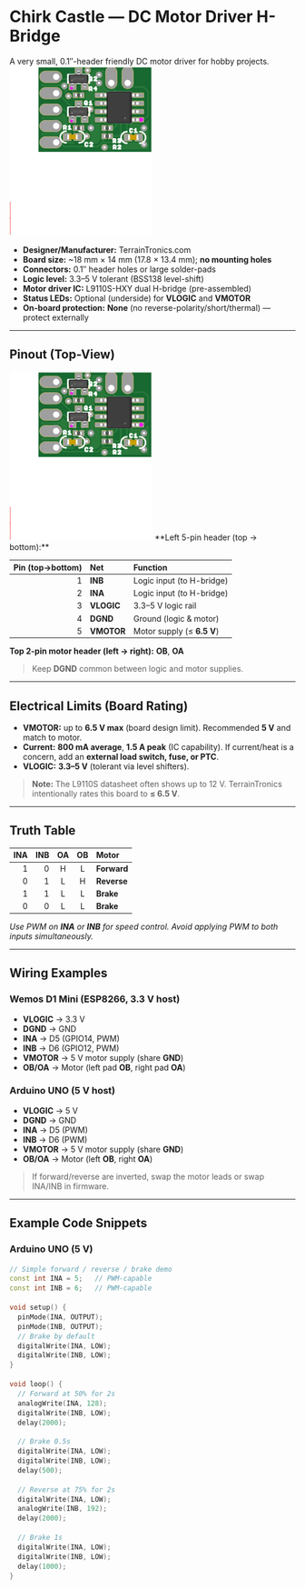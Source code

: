 # Chirk Castle — DC Motor Driver H-Bridge

A very small, 0.1″-header friendly DC motor driver for hobby projects.
<img src="chirkcastlerender.png" width="50%" height="50%">
- **Designer/Manufacturer:** TerrainTronics.com
- **Board size:** ~18 mm × 14 mm (17.8 × 13.4 mm); **no mounting holes**
- **Connectors:** 0.1″ header holes or large solder-pads
- **Logic level:** 3.3–5 V tolerant (BSS138 level-shift)
- **Motor driver IC:** L9110S-HXY dual H-bridge (pre-assembled)
- **Status LEDs:** Optional (underside) for **VLOGIC** and **VMOTOR**
- **On-board protection:** **None** (no reverse-polarity/short/thermal) — protect externally

---

## Pinout (Top-View)
<img src="chirkcastlerender.png" width="50%" height="50%">
**Left 5-pin header (top → bottom):**

| Pin (top→bottom) | Net     | Function                |
|---:|:--------|:-------------------------|
| 1  | **INB** | Logic input (to H-bridge) |
| 2  | **INA** | Logic input (to H-bridge) |
| 3  | **VLOGIC** | 3.3–5 V logic rail |
| 4  | **DGND** | Ground (logic & motor) |
| 5  | **VMOTOR** | Motor supply (≤ **6.5 V**) |

**Top 2-pin motor header (left → right):** **OB**, **OA**

> Keep **DGND** common between logic and motor supplies.

---

## Electrical Limits (Board Rating)

- **VMOTOR:** up to **6.5 V max** (board design limit). Recommended **5 V** and match to motor.  
- **Current:** **800 mA average**, **1.5 A peak** (IC capability). If current/heat is a concern, add an **external load switch, fuse, or PTC**.  
- **VLOGIC:** **3.3–5 V** (tolerant via level shifters).

> **Note:** The L9110S datasheet often shows up to 12 V. TerrainTronics intentionally rates this board to **≤ 6.5 V**.

---

## Truth Table

| INA | INB | OA | OB | Motor |
|---:|---:|:--:|:--:|:------|
| 1 | 0 | H | L | **Forward** |
| 0 | 1 | L | H | **Reverse** |
| 1 | 1 | L | L | **Brake** |
| 0 | 0 | L | L | **Brake** |

*Use PWM on **INA** or **INB** for speed control. Avoid applying PWM to both inputs simultaneously.*

---

## Wiring Examples

### Wemos D1 Mini (ESP8266, 3.3 V host)

- **VLOGIC** → 3.3 V  
- **DGND** → GND  
- **INA** → D5 (GPIO14, PWM)  
- **INB** → D6 (GPIO12, PWM)  
- **VMOTOR** → 5 V motor supply (share **GND**)  
- **OB/OA** → Motor (left pad **OB**, right pad **OA**)

### Arduino UNO (5 V host)

- **VLOGIC** → 5 V  
- **DGND** → GND  
- **INA** → D5 (PWM)  
- **INB** → D6 (PWM)  
- **VMOTOR** → 5 V motor supply (share **GND**)  
- **OB/OA** → Motor (left **OB**, right **OA**)

> If forward/reverse are inverted, swap the motor leads or swap INA/INB in firmware.

---

## Example Code Snippets

### Arduino UNO (5 V)

```cpp
// Simple forward / reverse / brake demo
const int INA = 5;   // PWM-capable
const int INB = 6;   // PWM-capable

void setup() {
  pinMode(INA, OUTPUT);
  pinMode(INB, OUTPUT);
  // Brake by default
  digitalWrite(INA, LOW);
  digitalWrite(INB, LOW);
}

void loop() {
  // Forward at 50% for 2s
  analogWrite(INA, 128);
  digitalWrite(INB, LOW);
  delay(2000);

  // Brake 0.5s
  digitalWrite(INA, LOW);
  digitalWrite(INB, LOW);
  delay(500);

  // Reverse at 75% for 2s
  digitalWrite(INA, LOW);
  analogWrite(INB, 192);
  delay(2000);

  // Brake 1s
  digitalWrite(INA, LOW);
  digitalWrite(INB, LOW);
  delay(1000);
}
